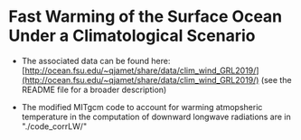 # Fast Warming of the Surface Ocean Under a Climatological Scenario

- The associated data can be found here: [http://ocean.fsu.edu/~qjamet/share/data/clim_wind_GRL2019/](http://ocean.fsu.edu/~qjamet/share/data/clim_wind_GRL2019/) (see the README file for a broader description)

- The modified MITgcm code to account for warming atmopsheric temperature in the computation of downward longwave radiations are in "./code_corrLW/"
